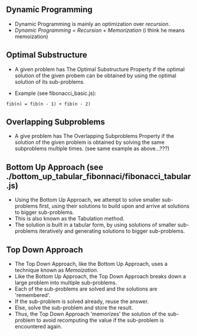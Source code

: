 ## Dynamic Programming

- Dynamic Programming is mainly an optimization over <em>recursion</em>.
- <em>Dynamic Programming = Recursion + Memorization</em> (i think he means
  memoization)

## Optimal Substructure

- A given problem has The Optimal Substructure Property if the optimal solution
  of the given probem can be obtained by using the optimal solution of its
  sub-problems.

- Example (see fibonacci_basic.js):

```
fib(n) = fib(n - 1) + fib(n - 2)
```

## Overlapping Subproblems

- A give problem has The Overlapping Subproblems Property if the solution of the
  given problem is obtained by solving the same subproblems multiple times.
  (see same example as above...???)

## Bottom Up Approach (see ./bottom_up_tabular_fibonnaci/fibonacci_tabular.js)

- Using the Bottom Up Approach, we attempt to solve smaller sub-problems first,
  using their solutions to build upon and arrive at solutions to bigger sub-problems.
- This is also known as the Tabulation method.
- The solution is built in a tabular form, by using solutions of smaller
  sub-problems iteratively and generating solutions to bigger sub-problems.

## Top Down Approach

- The Top Down Approach, like the Bottom Up Approach, uses a technique known as
  <em>Memoization</em>.
- Like the Bottom Up Approach, the Top Down Approach breaks down a large problem
  into multiple sub-problems.
- Each of the sub-problems are solved and the solutions are 'remembered'.
- If the sub-problem is solved already, reuse the answer.
- Else, solve the sub-problem and store the result.
- Thus, the Top Down Approach 'memorizes' the solution of the sub-problem to
  avoid recomputing the value if the sub-problem is encountered again.
